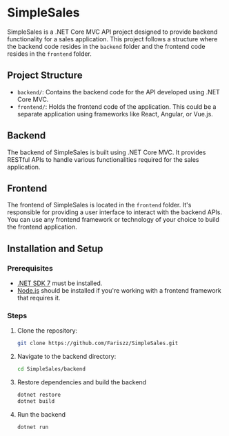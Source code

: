 # SimpleSales

SimpleSales is a .NET Core MVC API project designed to provide backend functionality for a sales application. This project follows a structure where the backend code resides in the `backend` folder and the frontend code resides in the `frontend` folder.

## Project Structure

- `backend/`: Contains the backend code for the API developed using .NET Core MVC.
- `frontend/`: Holds the frontend code of the application. This could be a separate application using frameworks like React, Angular, or Vue.js.

## Backend

The backend of SimpleSales is built using .NET Core MVC. It provides RESTful APIs to handle various functionalities required for the sales application.

## Frontend

The frontend of SimpleSales is located in the `frontend` folder. It's responsible for providing a user interface to interact with the backend APIs. You can use any frontend framework or technology of your choice to build the frontend application.

## Installation and Setup

### Prerequisites

- [.NET SDK 7](https://dotnet.microsoft.com/download/dotnet/7.0) must be installed.
- [Node.js](https://nodejs.org/en/) should be installed if you're working with a frontend framework that requires it.

### Steps

1. Clone the repository:

   ```bash
   git clone https://github.com/Fariszz/SimpleSales.git
   ```

2. Navigate to the backend directory:
   
   ```bash
   cd SimpleSales/backend
   ```

3. Restore dependencies and build the backend
   
   ```bash
   dotnet restore
   dotnet build
   ```

3. Run the backend
   
   ```bash
   dotnet run
   ```
